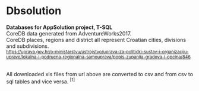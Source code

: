 # Dbsolution
<b>Databases for AppSolution project, T-SQL</b></br>
CoreDB data generated from AdventureWorks2017.</br>
CoreDB places, regions and district all represent Croatian cities, divisions and subdivisions.</br>
<sup>https://uprava.gov.hr/o-ministarstvu/ustrojstvo/uprava-za-politicki-sustav-i-organizaciju-uprave/lokalna-i-podrucna-regionalna-samouprava/popis-zupanija-gradova-i-opcina/846</sup>

</br>
All downloaded xls files from url above are converted to csv and from csv to sql tables and vice versa.
<sup>[1]</sup>

